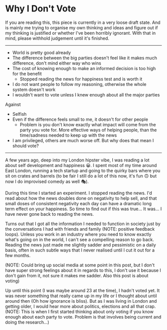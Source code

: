 # Why I Don't Vote

If you are reading this, this piece is currently in a very loose draft state. And is mainly me trying to organise my own thinking and ideas and figure out if my thinking is justified or whether I've been horribly ignorant. With that in mind, please withhold judgement until it's finished.

---

- World is pretty good already
- The difference between the big parties doesn't feel like it makes much difference, don't mind either way who wins
- The cost of knowing enough to make an informed decision is too high for the benefit
  - Stopped reading the news for happiness test and is worth it
- I do not want people to follow my reasoning, otherwise the whole system doesn't work
- I wouldn't want to vote unless I knew enough about all the major parties

Against

- Selfish
- Even if the difference feels small to me, it doesn't for other people
  - Problem is you don't know exactly what impact will come from the party you vote for. More effective ways of helping people, than the time/sadness needed to keep up with the news
- I am privileged, others are much worse off. But why does that mean I should vote?

---

A few years ago, deep into my London hipster vibe, I was reading a lot about self development and happiness 😀. I spent most of my time around East London, running a tech startup and going to the quirky bars where you sit on crates and barrels (to be fair I still do a lot of this now, it's fun 🙃 but now I do improvised comedy as well 🎭).

During this time I started an experiment. I stopped reading the news. I'd read about how the news doubles done on negativity to help sell, and that small doses of consistent negativity each day can have a dramatic long term effect on your happiness. So time to find out if this was true... It was... I have never gone back to reading the news.

Turns out that I got all the information I needed to function in society just by the conversations I had with friends and family (NOTE: positive feedback loops). Unless you work in an industry where you need to know exactly what's going on in the world, I can't see a compelling reason to go back. Reading the news just made me slightly sadder and pessimistic on a daily basis, often in such subtle ways that I never realised until I cut it out for a few months.

(NOTE: Could bring up social media at some point in this post, but I don't have super strong feelings about it in regards to this, I don't use it because I don't gain from it, not sure it makes me sadder. Also this post is about voting)

Up until this point (I was maybe around 23 at the time), I hadn't voted yet. It was never something that really came up in my life or I thought about until around then (Oh how ignorance is bliss). But as I was living in London and getting older, I would hear more about politics, elections and all that crap. (NOTE: This is when I first started thinking about only voting if you know enough about each party to vote. Problem is that involves being current and doing the research...)
